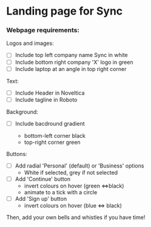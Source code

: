 # Landing page for Sync

### Webpage requirements:

Logos and images:

- [ ] Include top left company name Sync in white
- [ ] Include bottom right company 'X' logo in green
- [ ] Include laptop at an angle in top right corner

Text:

- [ ] Include Header in Noveltica
- [ ] Include tagline in Roboto

Background:

- [ ] Include bacdround gradient

  - bottom-left corner black
  - top-right corner green

Buttons:

- [ ] Add radial 'Personal' (default) or 'Business' options
  - White if selected, grey if not selected
- [ ] Add 'Continue' button
  - invert colours on hover (green <=>black)
  - animate to a tick with a circle
- [ ] Add 'Sign up' button
  - invert colours on hover (blue <=> black)

Then, add your own bells and whistles if you have time!
